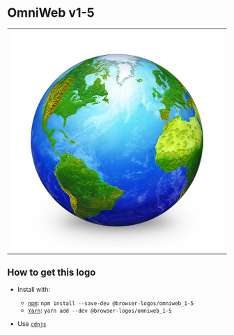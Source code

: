 # OmniWeb v1-5

<table>
    <tbody>
        <tr>
            <td height="512px" width="512px">
                <a href="./"><img width="500px" src="omniweb_1-5_512x512.png" alt="OmniWeb v1-5 browser logo"></a>
            </td>
        <tr>
    </tbody>
</table>


## How to get this logo

* Install with:

  * [`npm`](https://www.npmjs.com/): `npm install --save-dev @browser-logos/omniweb_1-5`
  * [`Yarn`](https://yarnpkg.com/): `yarn add --dev @browser-logos/omniweb_1-5`

* Use [`cdnjs`](https://cdnjs.com/libraries/browser-logos)
